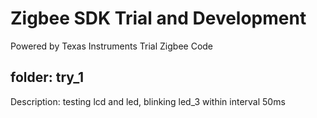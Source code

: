Zigbee SDK Trial and Development
===============
Powered by Texas Instruments
Trial Zigbee Code

folder: try_1
---------------
Description: testing lcd and led, blinking led_3 within interval 50ms
